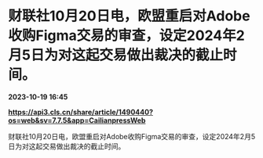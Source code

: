 # 财联社10月20日电，欧盟重启对Adobe收购Figma交易的审查，设定2024年2月5日为对这起交易做出裁决的截止时间。

**2023-10-19 16:45**

**https://api3.cls.cn/share/article/1490440?os=web&sv=7.7.5&app=CailianpressWeb**

财联社10月20日电，欧盟重启对Adobe收购Figma交易的审查，设定2024年2月5日为对这起交易做出裁决的截止时间。